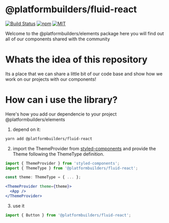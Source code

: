 # @platformbuilders/fluid-react

[![Build Status][check-badge]][workflows]
[![npm][npm-badge]][npm]
[![MIT][license-badge]][license]

[npm-badge]: https://img.shields.io/npm/v/@platformbuilders/fluid-react.svg
[npm]: https://www.npmjs.com/package/@platformbuilders/fluid-react
[license-badge]: https://img.shields.io/dub/l/vibe-d.svg
[license]: https://raw.githubusercontent.com/platformbuilders/fluid-react/master/LICENSE.md
[workflows]: https://github.com/platformbuilders/fluid-react/actions
[check-badge]: https://github.com/platformbuilders/fluid-react/workflows/check/badge.svg

Welcome to the @platformbuilders/elements package here you will find out all of our components shared with the community

# Whats the idea of this repository

Its a place that we can share a little bit of our code base and show how we work on our projects with our components!

# How can i use the library?

Here's how you add our dependencie to your project @platformbuilders/elements

1. depend on it:

```bash
yarn add @platformbuilders/fluid-react
```

2. import the ThemeProvider from [styled-components](https://styled-components.com/docs/advanced) and provide the Theme following the ThemeType definition.

```jsx
import { ThemeProvider } from 'styled-components';
import { ThemeType } from '@platformbuilders/fluid-react';

const theme: ThemeType = { ... };

<ThemeProvider theme={theme}>
  <App />
</ThemeProvider>
```

3. use it

```jsx
import { Button } from '@platformbuilders/fluid-react';
```
